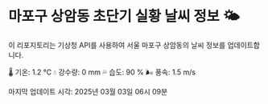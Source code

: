 
# 마포구 상암동 초단기 실황 날씨 정보 🌤️

이 리포지토리는 기상청 API를 사용하여 서울 마포구 상암동의 날씨 정보를 업데이트합니다. 

🌡️ 기온: 1.2 ℃
💧 강수량: 0 mm
💦 습도: 90 %
🌬️ 풍속: 1.5 m/s

마지막 업데이트 시각: 2025년 03월 03일 06시 09분    
